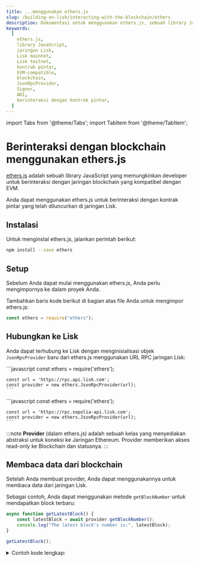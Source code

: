 ```yaml
---
title: ...menggunakan ethers.js
slug: /building-on-lisk/interacting-with-the-blockchain/ethers
description: Dokumentasi untuk menggunakan ethers.js, sebuah library JavaScript untuk interaksi dengan blockchain yang kompatibel dengan EVM. Halaman ini mencakup instalasi, pengaturan, koneksi ke jaringan Lisk, membaca dan menulis data blockchain, serta berinteraksi dengan kontrak pintar.
keywords:
  [
    ethers.js,
    library JavaScript,
    jaringan Lisk,
    Lisk mainnet,
    Lisk testnet,
    kontrak pintar,
    EVM-compatible,
    blockchain,
    JsonRpcProvider,
    Signer,
    ABI,
    berinteraksi dengan kontrak pintar,
  ]
---
```


import Tabs from '@theme/Tabs';
import TabItem from '@theme/TabItem';

# Berinteraksi dengan blockchain menggunakan ethers.js

[ethers.js](https://docs.ethers.org/) adalah sebuah library JavaScript yang memungkinkan developer untuk berinteraksi dengan jaringan blockchain yang kompatibel dengan EVM.

Anda dapat menggunakan ethers.js untuk berinteraksi dengan kontrak pintar yang telah diluncurkan di jaringan Lisk.

## Instalasi

Untuk menginstal ethers.js, jalankan perintah berikut:

```bash
npm install --save ethers
```

## Setup

Sebelum Anda dapat mulai menggunakan ethers.js, Anda perlu mengimpornya ke dalam proyek Anda.

Tambahkan baris kode berikut di bagian atas file Anda untuk mengimpor ethers.js:

```javascript
const ethers = require("ethers");
```

## Hubungkan ke Lisk

Anda dapat terhubung ke Lisk dengan menginisialisasi objek `JsonRpcProvider` baru dari ethers.js menggunakan URL RPC jaringan Lisk:

<Tabs>
  <TabItem value="mainnet" label="Lisk" >
    ```javascript
    const ethers = require('ethers');

    const url = 'https://rpc.api.lisk.com';
    const provider = new ethers.JsonRpcProvider(url);
    ```

  </TabItem>
  <TabItem value="testnet" label="Lisk Sepolia" default>
    ```javascript
    const ethers = require('ethers');

    const url = 'https://rpc.sepolia-api.lisk.com';
    const provider = new ethers.JsonRpcProvider(url);
    ```

  </TabItem>
</Tabs>

:::note
**Provider** (dalam ethers.js) adalah sebuah kelas yang menyediakan abstraksi untuk koneksi ke Jaringan Ethereum. Provider memberikan akses read-only ke Blockchain dan statusnya.
:::

## Membaca data dari blockchain

Setelah Anda membuat provider, Anda dapat menggunakannya untuk membaca data dari jaringan Lisk.

Sebagai contoh, Anda dapat menggunakan metode `getBlockNumber` untuk mendapatkan block terbaru:

```javascript
async function getLatestBlock() {
    const latestBlock = await provider.getBlockNumber();
    console.log("The latest block's number is:", latestBlock);
}

getLatestBlock();
```

<details>
<summary>Contoh kode lengkap:</summary>
```javascript
const ethers = require('ethers');

// Untuk jaringan Lisk Sepolia
const url = 'https://rpc.sepolia-api.lisk.com';

// Untuk jaringan Lisk
// const url = 'https://rpc.api.lisk.com';

const provider = new ethers.JsonRpcProvider(url);

async function getLatestBlock() {
    const latestBlock = await provider.getBlockNumber();
    console.log("The latest block's number is:", latestBlock);
}

getLatestBlock();

```
</details>

## Menulis data ke blockchain

Untuk menulis data ke jaringan Lisk, Anda perlu membuat sebuah `Signer`.

:::note
**Signer** adalah sebuah kelas yang (biasanya) secara langsung atau tidak langsung memiliki akses ke private key, yang dapat menandatangani pesan dan transaksi untuk mengizinkan jaringan membayar ether dari akun Anda untuk melakukan operasi.
:::

Anda dapat membuat sebuah `Signer` dengan menginisialisasi objek `Wallet` baru dari ethers.js, serta memberikan private key dan `Provider` kepada objek tersebut.

```javascript
const privateKey = 'PRIVATE_KEY';
const signer = new ethers.Wallet(privateKey, provider);
const receiver = '0x5e1A92F84cA1CE280B3Cb29d79C3368f45b41EBB';
// Kirim 0,01 ether ke alamat yang diberikan.
async function sendTx(to) {
    const tx =  await signer.sendTransaction({
        to: to,
        value: ethers.parseEther("0.01")
    });

    console.log(tx);
}

//sendTx(receiver);
```

:::info
`PRIVATE_KEY` adalah private key dari akun yang akan digunakan saat membuat objek `signer`.
:::

Saldo akun penerima akan bertambah sebanyak `0,01` ETH setelah eksekusi transaksi berhasil.

<details>
<summary>Contoh kode lengkap:</summary>
```javascript
const ethers = require('ethers');

// Untuk jaringan Lisk Sepolia
const url = 'https://rpc.sepolia-api.lisk.com';

// Untuk jaringan Lisk
// const url = 'https://rpc.api.lisk.com';

const provider = new ethers.JsonRpcProvider(url);
// Gantilah PRIVATE_KEY dengan private key dari akun Anda.
const privateKey = 'PRIVATE_KEY';
const signer = new ethers.Wallet(privateKey, provider);
const receiver = '0x5e1A92F84cA1CE280B3Cb29d79C3368f45b41EBB';
// Kirim 0,01 ether ke alamat yang diberikan.
async function sendTx(to) {
    const tx =  await signer.sendTransaction({
        to: to,
        value: ethers.parseEther("0.01")
    });

    console.log(tx);
}

sendTx(receiver);

```
</details>

## Berinteraksi dengan kontrak pintar

Anda dapat menggunakan ethers.js untuk berinteraksi dengan kontrak pintar di Lisk dengan menginisialisasi objek `Contract` menggunakan ABI dan alamat dari kontrak yang telah diluncurkan:

:::tip
ABI dari sebuah kontrak dapat ditemukan di halaman kontrak terkait di [BlockScout](https://sepolia-blockscout.lisk.com/).

Sebagai contoh, Anda dapat menggunakan ABI untuk [Kontrak Hello](https://sepolia-blockscout.lisk.com/address/0xb18eb752813c2fbedfdf2be6e5e842a85a3b8539?tab=contact_code). Cukup scroll ke bagian `Contract ABI` dan salin ABI dari kontrak yang telah diluncurkan.
:::

```javascript title="Membaca dari kontrak"
// Gantilah nilai `contractAddress` dengan alamat kontrak yang diinginkan.
const contractAddress = "CONTRACT_ADDRESS"
// read-only
const contract = new ethers.Contract(contractAddress, abi, provider);
const abi = [
… // ABI dari kontrak yang telah diluncurkan.
];

async function getHello() {
    const value = await contract.message("0x3C46A11471f285E36EE8d089473ce98269D1b081");
    console.log(value.toString());
}

getHello();
```

:::info
`CONTRACT_ADDRESS` adalah alamat dari kontrak yang telah diluncurkan.
:::

:::note
**Contract** (dalam ethers.js) adalah sebuah abstraksi yang mewakili koneksi ke kontrak tertentu di Jaringan Lisk, sehingga aplikasi dapat menggunakannya seperti objek JavaScript biasa.
:::

Untuk membaca dan menulis kontrak, gunakan objek `Signer` untuk menggantikan objek `Provider`:

```javascript title="Menulis ke kontrak"
// read & write
const contract = new ethers.Contract(contractAddress, abi, signer);
```

Setelah Anda membuat objek `Contract`, Anda dapat menggunakannya untuk memanggil metode yang diinginkan pada kontrak pintar:

```javascript
async function createHello(message) {
  const tx = await contract.createHello(message);
  return tx.hash;
}

//createHello("Hello Lisk!");
```

:::tip
Untuk gambaran umum tentang fungsi publik yang ada pada kontrak, silakan cek tab [Read Contract](https://sepolia-blockscout.lisk.com/address/0xb18eb752813c2fbedfdf2be6e5e842a85a3b8539?tab=read_contract) dan [Write Contract](https://sepolia-blockscout.lisk.com/address/0xb18eb752813c2fbedfdf2be6e5e842a85a3b8539?tab=write_contract) untuk kontrak spesifik tersebut.
:::

<details>
<summary>Contoh kode lengkap:</summary>
```javascript
const ethers = require('ethers');

// Untuk jaringan Lisk Sepolia
const url = 'https://rpc.sepolia-api.lisk.com';

// Untuk jaringan Lisk
// const url = 'https://rpc.api.lisk.com';

const provider = new ethers.JsonRpcProvider(url);
const privateKey = 'PRIVATE_KEY';
const signer = new ethers.Wallet(privateKey, provider);
const contractAddress = "0xb18eb752813c2fbedfdf2be6e5e842a85a3b8539"
// Read & Write
const contract = new ethers.Contract(contractAddress, abi, signer);
// Read-only
//const contract = new ethers.Contract(contractAddress, abi, provider);
const abi = [
    {
        "inputs": [],
        "stateMutability": "nonpayable",
        "type": "constructor"
    },
    {
        "anonymous": false,
        "inputs": [
            {
                "indexed": true,
                "internalType": "address",
                "name": "sender",
                "type": "address"
            },
            {
                "indexed": false,
                "internalType": "string",
                "name": "message",
                "type": "string"
            }
        ],
        "name": "NewHello",
        "type": "event"
    },
    {
        "inputs": [
            {
                "internalType": "uint256",
                "name": "",
                "type": "uint256"
            }
        ],
        "name": "blacklist",
        "outputs": [
            {
                "internalType": "string",
                "name": "",
                "type": "string"
            }
        ],
        "stateMutability": "view",
        "type": "function"
    },
    {
        "inputs": [],
        "name": "counter",
        "outputs": [
            {
                "internalType": "uint32",
                "name": "",
                "type": "uint32"
            }
        ],
        "stateMutability": "view",
        "type": "function"
    },
    {
        "inputs": [
            {
                "internalType": "string",
                "name": "_message",
                "type": "string"
            }
        ],
        "name": "createHello",
        "outputs": [],
        "stateMutability": "nonpayable",
        "type": "function"
    },
    {
        "inputs": [],
        "name": "maxLength",
        "outputs": [
            {
                "internalType": "uint32",
                "name": "",
                "type": "uint32"
            }
        ],
        "stateMutability": "view",
        "type": "function"
    },
    {
        "inputs": [
            {
                "internalType": "address",
                "name": "",
                "type": "address"
            }
        ],
        "name": "message",
        "outputs": [
            {
                "internalType": "string",
                "name": "",
                "type": "string"
            }
        ],
        "stateMutability": "view",
        "type": "function"
    },
    {
        "inputs": [],
        "name": "minLength",
        "outputs": [
            {
                "internalType": "uint32",
                "name": "",
                "type": "uint32"
            }
        ],
        "stateMutability": "view",
        "type": "function"
    },
    {
        "inputs": [],
        "name": "owner",
        "outputs": [
            {
                "internalType": "address",
                "name": "",
                "type": "address"
            }
        ],
        "stateMutability": "view",
        "type": "function"
    },
    {
        "inputs": [
            {
                "internalType": "string[]",
                "name": "_newBlackList",
                "type": "string[]"
            }
        ],
        "name": "setBlacklist",
        "outputs": [],
        "stateMutability": "nonpayable",
        "type": "function"
    },
    {
        "inputs": [
            {
                "internalType": "uint32",
                "name": "_newMin",
                "type": "uint32"
            },
            {
                "internalType": "uint32",
                "name": "_newMax",
                "type": "uint32"
            }
        ],
        "name": "setMinMaxMessageLength",
        "outputs": [],
        "stateMutability": "nonpayable",
        "type": "function"
    }
]

async function createHello(message) {
    const tx = await contract.createHello(message);
    return tx.hash;
}

//createHello("Hello Lisk!");

async function getHello() {
    const value = await contract.message("0x3C46A11471f285E36EE8d089473ce98269D1b081");
    console.log(value.toString());
}

getHello();
```
</details>